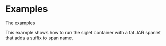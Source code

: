 # Examples 

The examples 

This example shows how to run the siglet container with a fat JAR spanlet that adds a suffix to span name.